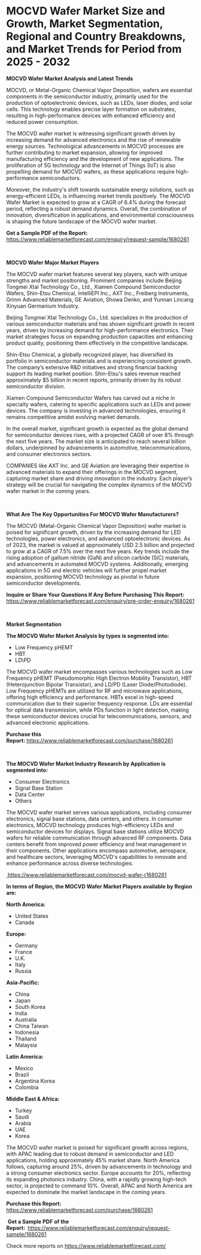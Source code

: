 <p><h1>MOCVD Wafer Market Size and Growth, Market Segmentation, Regional and Country Breakdowns, and Market Trends for Period from 2025 -  2032</h1></p><p><strong>MOCVD Wafer Market Analysis and Latest Trends</strong></p>
<p><p>MOCVD, or Metal-Organic Chemical Vapor Deposition, wafers are essential components in the semiconductor industry, primarily used for the production of optoelectronic devices, such as LEDs, laser diodes, and solar cells. This technology enables precise layer formation on substrates, resulting in high-performance devices with enhanced efficiency and reduced power consumption.</p><p>The MOCVD wafer market is witnessing significant growth driven by increasing demand for advanced electronics and the rise of renewable energy sources. Technological advancements in MOCVD processes are further contributing to market expansion, allowing for improved manufacturing efficiency and the development of new applications. The proliferation of 5G technology and the Internet of Things (IoT) is also propelling demand for MOCVD wafers, as these applications require high-performance semiconductors.</p><p>Moreover, the industry's shift towards sustainable energy solutions, such as energy-efficient LEDs, is influencing market trends positively. The MOCVD Wafer Market is expected to grow at a CAGR of 6.4% during the forecast period, reflecting a robust demand dynamics. Overall, the combination of innovation, diversification in applications, and environmental consciousness is shaping the future landscape of the MOCVD wafer market.</p></p>
<p><strong>Get a Sample PDF of the Report:&nbsp;</strong> <a href="https://www.reliablemarketforecast.com/enquiry/request-sample/1680261?utm_campaign=3354&utm_medium=2&utm_source=Github&utm_content=ia&utm_term=25032025&utm_id=mocvd-wafer">https://www.reliablemarketforecast.com/enquiry/request-sample/1680261</a></p>
<p>&nbsp;</p>
<p><strong>MOCVD Wafer Major Market Players</strong></p>
<p><p>The MOCVD wafer market features several key players, each with unique strengths and market positioning. Prominent companies include Beijing Tongmei Xtal Technology Co., Ltd., Xiamen Compound Semiconductor Wafers, Shin-Etsu Chemical, IntelliEPI Inc., AXT Inc., Freiberg Instruments, Grinm Advanced Materials, GE Aviation, Showa Denko, and Yunnan Lincang Xinyuan Germanium Industry.</p><p>Beijing Tongmei Xtal Technology Co., Ltd. specializes in the production of various semiconductor materials and has shown significant growth in recent years, driven by increasing demand for high-performance electronics. Their market strategies focus on expanding production capacities and enhancing product quality, positioning them effectively in the competitive landscape.</p><p>Shin-Etsu Chemical, a globally recognized player, has diversified its portfolio in semiconductor materials and is experiencing consistent growth. The company’s extensive R&D initiatives and strong financial backing support its leading market position. Shin-Etsu's sales revenue reached approximately $5 billion in recent reports, primarily driven by its robust semiconductor division.</p><p>Xiamen Compound Semiconductor Wafers has carved out a niche in specialty wafers, catering to specific applications such as LEDs and power devices. The company is investing in advanced technologies, ensuring it remains competitive amidst evolving market demands.</p><p>In the overall market, significant growth is expected as the global demand for semiconductor devices rises, with a projected CAGR of over 8% through the next five years. The market size is anticipated to reach several billion dollars, underpinned by advancements in automotive, telecommunications, and consumer electronics sectors.</p><p>COMPANIES like AXT Inc. and GE Aviation are leveraging their expertise in advanced materials to expand their offerings in the MOCVD segment, capturing market share and driving innovation in the industry. Each player’s strategy will be crucial for navigating the complex dynamics of the MOCVD wafer market in the coming years.</p></p>
<p>&nbsp;</p>
<p><strong>What Are The Key Opportunities For MOCVD Wafer Manufacturers?</strong></p>
<p><p>The MOCVD (Metal-Organic Chemical Vapor Deposition) wafer market is poised for significant growth, driven by the increasing demand for LED technologies, power electronics, and advanced optoelectronic devices. As of 2023, the market is valued at approximately USD 2.5 billion and projected to grow at a CAGR of 7.5% over the next five years. Key trends include the rising adoption of gallium nitride (GaN) and silicon carbide (SiC) materials, and advancements in automated MOCVD systems. Additionally, emerging applications in 5G and electric vehicles will further propel market expansion, positioning MOCVD technology as pivotal in future semiconductor developments.</p></p>
<p><strong>Inquire or Share Your Questions If Any Before Purchasing This Report:</strong> <a href="https://www.reliablemarketforecast.com/enquiry/pre-order-enquiry/1680261?utm_campaign=3354&utm_medium=2&utm_source=Github&utm_content=ia&utm_term=25032025&utm_id=mocvd-wafer">https://www.reliablemarketforecast.com/enquiry/pre-order-enquiry/1680261</a></p>
<p>&nbsp;</p>
<p><strong>Market Segmentation</strong></p>
<p><strong>The MOCVD Wafer Market Analysis by types is segmented into:</strong></p>
<p><ul><li>Low Frequency pHEMT</li><li>HBT</li><li>LD\PD</li></ul></p>
<p><p>The MOCVD wafer market encompasses various technologies such as Low Frequency pHEMT (Pseudomorphic High Electron Mobility Transistor), HBT (Heterojunction Bipolar Transistor), and LD/PD (Laser Diode/Photodiode). Low Frequency pHEMTs are utilized for RF and microwave applications, offering high efficiency and performance. HBTs excel in high-speed communication due to their superior frequency response. LDs are essential for optical data transmission, while PDs function in light detection, making these semiconductor devices crucial for telecommunications, sensors, and advanced electronic applications.</p></p>
<p><strong>Purchase this Report:&nbsp;</strong><a href="https://www.reliablemarketforecast.com/purchase/1680261?utm_campaign=3354&utm_medium=2&utm_source=Github&utm_content=ia&utm_term=25032025&utm_id=mocvd-wafer">https://www.reliablemarketforecast.com/purchase/1680261</a></p>
<p>&nbsp;</p>
<p><strong>The MOCVD Wafer Market Industry Research by Application is segmented into:</strong></p>
<p><ul><li>Consumer Electronics</li><li>Signal Base Station</li><li>Data Center</li><li>Others</li></ul></p>
<p><p>The MOCVD wafer market serves various applications, including consumer electronics, signal base stations, data centers, and others. In consumer electronics, MOCVD technology produces high-efficiency LEDs and semiconductor devices for displays. Signal base stations utilize MOCVD wafers for reliable communication through advanced RF components. Data centers benefit from improved power efficiency and heat management in their components. Other applications encompass automotive, aerospace, and healthcare sectors, leveraging MOCVD's capabilities to innovate and enhance performance across diverse technologies.</p></p>
<p><a href="https://www.reliablemarketforecast.com/mocvd-wafer-r1680261?utm_campaign=3354&utm_medium=2&utm_source=Github&utm_content=ia&utm_term=25032025&utm_id=mocvd-wafer">&nbsp;https://www.reliablemarketforecast.com/mocvd-wafer-r1680261</a></p>
<p><strong>In terms of Region, the MOCVD Wafer Market Players available by Region are:</strong></p>
<p>
    <p> <strong> North America: </strong>
        <ul>
            <li>United States</li>
            <li>Canada</li>
        </ul>
        </p> 
    <p> <strong> Europe: </strong>
        <ul>
            <li>Germany</li>
            <li>France</li>
            <li>U.K.</li>
            <li>Italy</li>
            <li>Russia</li>
        </ul>
        </p> 
    <p> <strong> Asia-Pacific: </strong>
        <ul>
            <li>China</li>
            <li>Japan</li>
            <li>South Korea</li>
            <li>India</li>
            <li>Australia</li>
            <li>China Taiwan</li>
            <li>Indonesia</li>
            <li>Thailand</li>
            <li>Malaysia</li>
        </ul>
        </p> 
    <p> <strong> Latin America: </strong>
        <ul>
            <li>Mexico</li>
            <li>Brazil</li>
            <li>Argentina Korea</li>
            <li>Colombia</li>
        </ul>
        </p> 
    <p> <strong> Middle East & Africa: </strong>
        <ul>
            <li>Turkey</li>
            <li>Saudi</li>
            <li>Arabia</li>
            <li>UAE</li>
            <li>Korea</li>
        </ul>
    </p>
    </p>
<p><p>The MOCVD wafer market is poised for significant growth across regions, with APAC leading due to robust demand in semiconductor and LED applications, holding approximately 45% market share. North America follows, capturing around 25%, driven by advancements in technology and a strong consumer electronics sector. Europe accounts for 20%, reflecting its expanding photonics industry. China, with a rapidly growing high-tech sector, is projected to command 10%. Overall, APAC and North America are expected to dominate the market landscape in the coming years.</p></p>
<p><strong>Purchase this Report: </strong><a href="https://www.reliablemarketforecast.com/purchase/1680261?utm_campaign=3354&utm_medium=2&utm_source=Github&utm_content=ia&utm_term=25032025&utm_id=mocvd-wafer">https://www.reliablemarketforecast.com/purchase/1680261</a></p>
<p>&nbsp;<strong>Get a Sample PDF of the Report:&nbsp;&nbsp;</strong><a href="https://www.reliablemarketforecast.com/enquiry/request-sample/1680261?utm_campaign=3354&utm_medium=2&utm_source=Github&utm_content=ia&utm_term=25032025&utm_id=mocvd-wafer">https://www.reliablemarketforecast.com/enquiry/request-sample/1680261</a></p>
<p><strong></strong></p>
<p>Check more reports on <a href="https://www.reliablemarketforecast.com/?utm_campaign=3354&utm_medium=2&utm_source=Github&utm_content=ia&utm_term=25032025&utm_id=mocvd-wafer">https://www.reliablemarketforecast.com/</a></p>